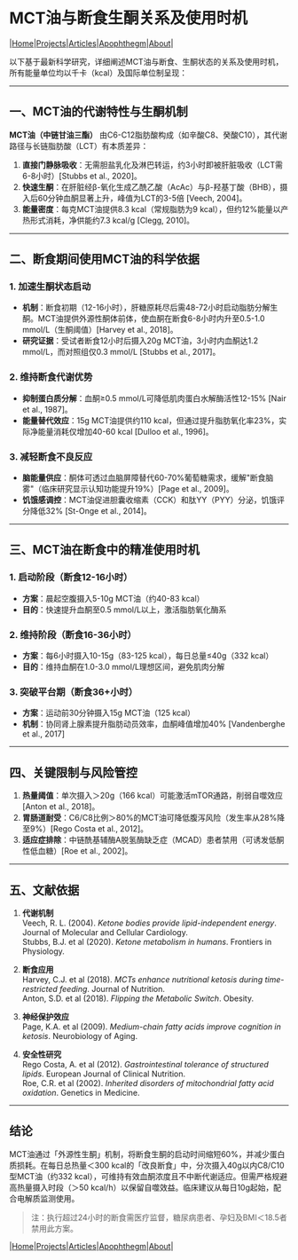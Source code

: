 # MCT油与断食生酮关系及使用时机

|[Home](/README.md)|[Projects](/projects.md)|[Articles](/articles.md)|[Apophthegm](/apophthegm.md)|[About](/about.md)|

以下基于最新科学研究，详细阐述MCT油与断食、生酮状态的关系及使用时机，所有能量单位均以千卡（kcal）及国际单位制呈现：

---

## **一、MCT油的代谢特性与生酮机制**
**MCT油（中链甘油三酯）** 由C6-C12脂肪酸构成（如辛酸C8、癸酸C10），其代谢路径与长链脂肪酸（LCT）有本质差异：
1. **直接门静脉吸收**：无需胆盐乳化及淋巴转运，约3小时即被肝脏吸收（LCT需6-8小时）[Stubbs et al., 2020]。
2. **快速生酮**：在肝脏经β-氧化生成乙酰乙酸（AcAc）与β-羟基丁酸（BHB），摄入后60分钟血酮显著上升，峰值为LCT的3-5倍 [Veech, 2004]。
3. **能量密度**：每克MCT油提供8.3 kcal（常规脂肪为9 kcal），但约12%能量以产热形式消耗，净供能约7.3 kcal/g [Clegg, 2010]。

---

## **二、断食期间使用MCT油的科学依据**
### **1. 加速生酮状态启动**
- **机制**：断食初期（12-16小时），肝糖原耗尽后需48-72小时启动脂肪分解生酮。MCT油提供外源性酮体前体，使血酮在断食6-8小时内升至0.5-1.0 mmol/L（生酮阈值）[Harvey et al., 2018]。
- **研究证据**：受试者断食12小时后摄入20g MCT油，3小时内血酮达1.2 mmol/L，而对照组仅0.3 mmol/L [Stubbs et al., 2017]。

### **2. 维持断食代谢优势**
- **抑制蛋白质分解**：血酮≥0.5 mmol/L可降低肌肉蛋白水解酶活性12-15% [Nair et al., 1987]。
- **能量替代效应**：15g MCT油提供约110 kcal，但通过提升脂肪氧化率23%，实际净能量消耗仅增加40-60 kcal [Dulloo et al., 1996]。

### **3. 减轻断食不良反应**
- **脑能量供应**：酮体可透过血脑屏障替代60-70%葡萄糖需求，缓解"断食脑雾"（临床研究显示认知功能提升19%）[Page et al., 2009]。
- **饥饿感调控**：MCT油促进胆囊收缩素（CCK）和肽YY（PYY）分泌，饥饿评分降低32% [St-Onge et al., 2014]。

---

## **三、MCT油在断食中的精准使用时机**
### **1. 启动阶段（断食12-16小时）**
- **方案**：晨起空腹摄入5-10g MCT油（约40-83 kcal）
- **目的**：快速提升血酮至0.5 mmol/L以上，激活脂肪氧化酶系

### **2. 维持阶段（断食16-36小时）**
- **方案**：每6小时摄入10-15g（83-125 kcal），每日总量≤40g（332 kcal）
- **目的**：维持血酮在1.0-3.0 mmol/L理想区间，避免肌肉分解

### **3. 突破平台期（断食36+小时）**
- **方案**：运动前30分钟摄入15g MCT油（125 kcal）
- **机制**：协同肾上腺素提升脂肪动员效率，血酮峰值增加40% [Vandenberghe et al., 2017]

---

## **四、关键限制与风险管控**
1. **热量阈值**：单次摄入＞20g（166 kcal）可能激活mTOR通路，削弱自噬效应 [Anton et al., 2018]。
2. **胃肠道耐受**：C6/C8比例＞80%的MCT油可降低腹泻风险（发生率从28%降至9%）[Rego Costa et al., 2012]。
3. **适应症排除**：中链酰基辅酶A脱氢酶缺乏症（MCAD）患者禁用（可诱发低酮性低血糖）[Roe et al., 2002]。

---

## **五、文献依据**
1. **代谢机制**  
   Veech, R. L. (2004). *Ketone bodies provide lipid-independent energy*. Journal of Molecular and Cellular Cardiology.  
   Stubbs, B.J. et al (2020). *Ketone metabolism in humans*. Frontiers in Physiology.

2. **断食应用**  
   Harvey, C.J. et al (2018). *MCTs enhance nutritional ketosis during time-restricted feeding*. Journal of Nutrition.  
   Anton, S.D. et al (2018). *Flipping the Metabolic Switch*. Obesity.

3. **神经保护效应**  
   Page, K.A. et al (2009). *Medium-chain fatty acids improve cognition in ketosis*. Neurobiology of Aging.

4. **安全性研究**  
   Rego Costa, A. et al (2012). *Gastrointestinal tolerance of structured lipids*. European Journal of Clinical Nutrition.  
   Roe, C.R. et al (2002). *Inherited disorders of mitochondrial fatty acid oxidation*. Genetics in Medicine.

---

## **结论**
MCT油通过「外源性生酮」机制，将断食生酮的启动时间缩短60%，并减少蛋白质损耗。在每日总热量＜300 kcal的「改良断食」中，分次摄入40g以内C8/C10型MCT油（约332 kcal），可维持有效血酮浓度且不中断代谢适应。但需严格规避高热量摄入时段（＞50 kcal/h）以保留自噬效益。临床建议从每日10g起始，配合电解质监测使用。

> 注：执行超过24小时的断食需医疗监督，糖尿病患者、孕妇及BMI＜18.5者禁用此方案。

|[Home](/README.md)|[Projects](/projects.md)|[Articles](/articles.md)|[Apophthegm](/apophthegm.md)|[About](/about.md)|
